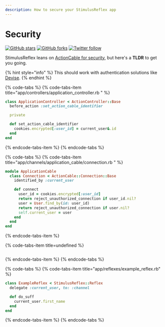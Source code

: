 ```yaml
---
description: How to secure your StimulusReflex app
---
```


# Security

[![GitHub stars](https://img.shields.io/github/stars/hopsoft/stimulus_reflex?style=social)](https://github.com/hopsoft/stimulus_reflex) [![GitHub forks](https://img.shields.io/github/forks/hopsoft/stimulus_reflex?style=social)](https://github.com/hopsoft/stimulus_reflex) [![Twitter follow](https://img.shields.io/twitter/follow/hopsoft?style=social)](https://twitter.com/hopsoft)

StimulusReflex leans on [ActionCable for security](https://guides.rubyonrails.org/action_cable_overview.html#server-side-components-connections), but here's a **TLDR** to get you going.

{% hint style="info" %}
This should work with authentication solutions like [Devise](https://github.com/plataformatec/devise).
{% endhint %}

{% code-tabs %}
{% code-tabs-item title="app/controllers/application\_controller.rb  " %}
```ruby
class ApplicationController < ActionController::Base
  before_action :set_action_cable_identifier

  private

  def set_action_cable_identifier
    cookies.encrypted[:user_id] = current_user&.id
  end
end
```
{% endcode-tabs-item %}
{% endcode-tabs %}

{% code-tabs %}
{% code-tabs-item title="app/channels/application\_cable/connection.rb " %}
```ruby
module ApplicationCable
  class Connection < ActionCable::Connection::Base
    identified_by :current_user

    def connect
      user_id = cookies.encrypted[:user_id]
      return reject_unauthorized_connection if user_id.nil?
      user = User.find_by(id: user_id)
      return reject_unauthorized_connection if user.nil?
      self.current_user = user
    end
  end
end
```
{% endcode-tabs-item %}

{% code-tabs-item title=undefined %}
```text

```
{% endcode-tabs-item %}
{% endcode-tabs %}

{% code-tabs %}
{% code-tabs-item title="app/reflexes/example\_reflex.rb" %}
```ruby
class ExampleReflex < StimulusReflex::Reflex
  delegate :current_user, to: :channel

  def do_suff
    current_user.first_name
  end
end
```
{% endcode-tabs-item %}
{% endcode-tabs %}

